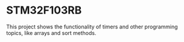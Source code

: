 # STM32F103RB
This project shows the functionality of timers and other programming topics, like arrays and sort methods.
